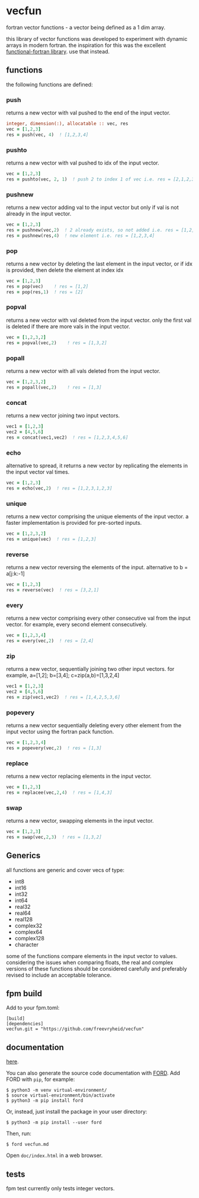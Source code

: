 # vecfun
fortran vector functions - a vector being defined as a 1 dim array.

this library of vector functions was developed to experiment with
dynamic arrays in modern fortran. the inspiration for this was the excellent
[functional-fortran library](https://github.com/wavebitscientific/functional-fortran).
use that instead.



## functions

the following functions are defined:

### push

returns a new vector with val pushed to the end of the input vector.

```fortran
integer, dimension(:), allocatable :: vec, res
vec = [1,2,3]
res = push(vec, 4)  ! [1,2,3,4]
```

### pushto

returns a new vector with val pushed to idx of the input vector.

```fortran
vec = [1,2,3]
res = pushto(vec, 2, 1)  ! push 2 to index 1 of vec i.e. res = [2,1,2,3]
```

### pushnew

returns a new vector adding val to the input vector but only if val is not already in the input vector.

```fortran
vec = [1,2,3]
res = pushnew(vec,2)  ! 2 already exists, so not added i.e. res = [1,2,3]
res = pushnew(res,4)  ! new element i.e. res = [1,2,3,4]
```

### pop

returns a new vector by deleting the last element in the input vector, or if idx is provided, then delete the element at index idx

```fortran
vec = [1,2,3]
res = pop(vec)    ! res = [1,2]
res = pop(res,1)  ! res = [2]
```

### popval

returns a new vector with val deleted from the input vector. only the first val is deleted if there are more vals in the input vector.

```fortran
vec = [1,2,3,2]
res = popval(vec,2)    ! res = [1,3,2]
```

### popall

returns a new vector with all vals deleted from the input vector.

```fortran
vec = [1,2,3,2]
res = popall(vec,2)    ! res = [1,3]
```

### concat

returns a new vector joining two input vectors.

```fortran
vec1 = [1,2,3]
vec2 = [4,5,6]
res = concat(vec1,vec2)  ! res = [1,2,3,4,5,6]
```

### echo

alternative to spread, it returns a new vector by replicating the elements in the input vector val times.

```fortran
vec = [1,2,3]
res = echo(vec,2)  ! res = [1,2,3,1,2,3]
```

### unique

returns a new vector comprising the unique elements of the input vector. a faster implementation is provided for pre-sorted inputs.

```fortran
vec = [1,2,3,2]
res = unique(vec)  ! res = [1,2,3]
```

### reverse

returns a new vector reversing the elements of the input. alternative to b = a[j:k:-1]

```fortran
vec = [1,2,3]
res = reverse(vec)  ! res = [3,2,1]
```

### every

returns a new vector comprising every other consecutive val from the input vector. for example, every second element consecutively.

```fortran
vec = [1,2,3,4]
res = every(vec,2)  ! res = [2,4]
```

### zip

returns a new vector, sequentially joining two other input vectors. for example, a=[1,2]; b=[3,4]; c=zip(a,b)=[1,3,2,4]

```fortran
vec1 = [1,2,3]
vec2 = [4,5,6]
res = zip(vec1,vec2)  ! res = [1,4,2,5,3,6]
```

### popevery

returns a new vector sequentially deleting every other element from the input vector using the fortran pack function.

```fortran
vec = [1,2,3,4]
res = popevery(vec,2)  ! res = [1,3]
```

### replace

returns a new vector replacing elements in the input vector.

```fortran
vec = [1,2,3]
res = replacee(vec,2,4)  ! res = [1,4,3]
```

### swap

returns a new vector, swapping elements in the input vector.

```fortran
vec = [1,2,3]
res = swap(vec,2,3)  ! res = [1,3,2]
```

## Generics

all functions are generic and cover vecs of type:

 - int8
 - int16
 - int32
 - int64
 - real32
 - real64
 - real128
 - complex32
 - complex64
 - complex128
 - character

some of the functions compare elements in the input vector to values.
considering the issues when comparing floats, the real and complex versions of these
functions should be considered carefully and preferably revised to include an acceptable
tolerance.

## fpm build

Add to your fpm.toml:

```
[build]
[dependencies]
vecfun.git = "https://github.com/freevryheid/vecfun"
```

## documentation

[here](https://freevryheid.github.io/vecfun/index.html).

You can also generate the source code documentation with
[FORD](https://github.com/cmacmackin/ford). Add FORD with `pip`, for example:

```
$ python3 -m venv virtual-environment/
$ source virtual-environment/bin/activate
$ python3 -m pip install ford
```

Or, instead, just install the package in your user directory:

```
$ python3 -m pip install --user ford
```

Then, run:

```
$ ford vecfun.md
```

Open `doc/index.html` in a web browser.

## tests

fpm test currently only tests integer vectors.



